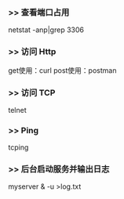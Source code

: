 ### >> 查看端口占用
netstat -anp|grep 3306

### >> 访问 Http
get使用：curl
post使用：postman

### >> 访问 TCP
telnet

### >> Ping
tcping

### >> 后台启动服务并输出日志
myserver & -u >log.txt